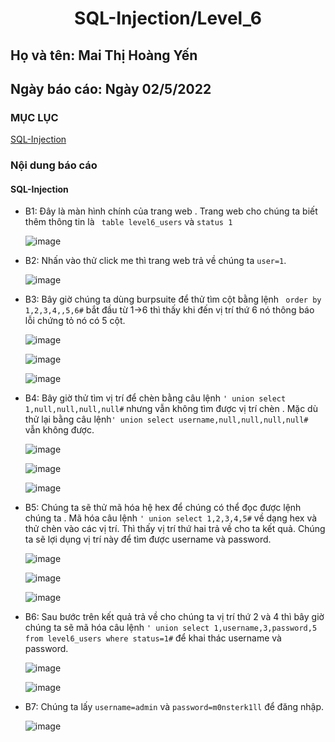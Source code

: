 # <div align="center"><p> SQL-Injection/Level_6</p></div>
 ## Họ và tên: Mai Thị Hoàng Yến
 ## Ngày báo cáo: Ngày 02/5/2022
 ### MỤC LỤC
   [SQL-Injection](#gioithieu)
   
### Nội dung báo cáo 
#### SQL-Injection <a name="gioithieu"></a>
- B1: Đây là màn hình chính của trang web . Trang web cho chúng ta biết thêm thông tin là ` table level6_users` và `status 1`

  ![image](https://user-images.githubusercontent.com/101852647/166182323-7faffe4f-f301-4b49-a309-0c4aba66ed8f.png)

- B2: Nhấn vào thử click me thì trang web trả về chúng ta `user=1`.

  ![image](https://user-images.githubusercontent.com/101852647/166182425-05bc47f9-3355-42f6-bbf3-f9d770f451c5.png)

- B3: Bây giờ chúng ta dùng burpsuite để thử tìm cột bằng lệnh ` order by 1,2,3,4,,5,6#` bắt đầu từ 1->6 thì thấy khi đến vị trí thứ 6 nó thông báo lỗi chứng tỏ nó có 5 cột.

  ![image](https://user-images.githubusercontent.com/101852647/166182563-75a1241b-b088-470f-ae30-6f39ab00e610.png)

  ![image](https://user-images.githubusercontent.com/101852647/166182579-3cef1974-e09e-4939-b6eb-25bacbf040d1.png)

  ![image](https://user-images.githubusercontent.com/101852647/166182596-5fd057a8-c1ca-4f41-9930-3ac047f095d5.png)

- B4: Bây giờ thử tìm vị trí để chèn bằng câu lệnh `' union select 1,null,null,null,null#` nhưng vẫn không tìm được vị trí chèn . Mặc dù thử lại bằng câu lệnh`' union select username,null,null,null,null#` vẫn không được.

  ![image](https://user-images.githubusercontent.com/101852647/166182974-7b62c437-7bb0-4eb5-9012-72808049a23b.png)

  ![image](https://user-images.githubusercontent.com/101852647/166182988-696905f3-8c0f-4e41-bf30-2991ba28e8f7.png)

  ![image](https://user-images.githubusercontent.com/101852647/166182997-3ecd66e0-bf73-412f-b065-d67509d17785.png)

- B5: Chúng ta sẽ thử mã hóa hệ hex để chúng có thể đọc được lệnh chúng ta . Mã hóa câu lệnh `' union select 1,2,3,4,5#` về dạng hex và thử chèn vào các vị trí. Thì thấy vị trí thứ hai trả về cho ta kết quả. Chúng ta sẽ lợi dụng vị trí này để tìm được username và password.

  ![image](https://user-images.githubusercontent.com/101852647/166183303-5ba3efdb-eb15-4ddb-89c7-47fe0a5d350b.png)
  
  ![image](https://user-images.githubusercontent.com/101852647/166183374-2b1c52ca-874b-4bbb-bcc4-f381539bd70e.png)
  
  ![image](https://user-images.githubusercontent.com/101852647/166183426-e26ad0b7-a580-4076-8b07-d87e27cc7e11.png)
  
- B6: Sau bước trên kết quả trả về cho chúng ta vị trí thứ 2 và 4 thì bây giờ chúng ta sẽ mã hóa câu lệnh `' union select 1,username,3,password,5 from level6_users where status=1#` để khai thác username và password.

  ![image](https://user-images.githubusercontent.com/101852647/166183604-016c6ce0-fd31-447e-89a2-cbde24afa1c8.png)

  ![image](https://user-images.githubusercontent.com/101852647/166183701-0bc3dc76-9172-43c6-8db2-7209f98b464c.png)

- B7: Chúng ta lấy `username=admin` và `password=m0nsterk1ll` để đăng nhập.

  ![image](https://user-images.githubusercontent.com/101852647/166183854-5ca87df3-75a2-44b6-8cad-abf0769c3db2.png)
